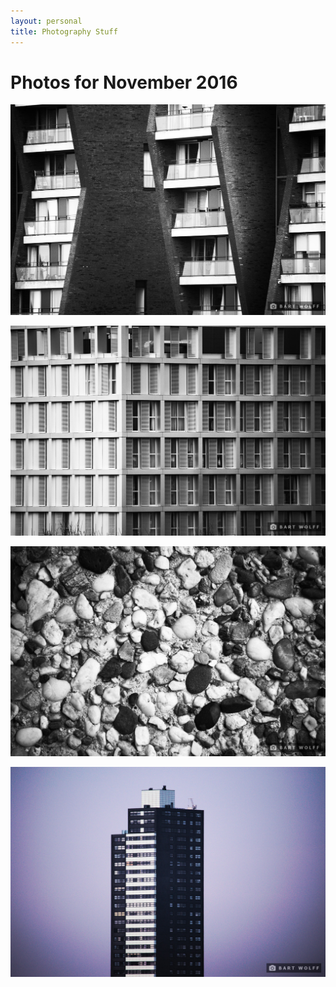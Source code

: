 ```yaml
---
layout: personal
title: Photography Stuff
---
```


# Photos for November 2016

![](/assets/img/photo/2016-11/DSC_0259-BW.jpg)

![](/assets/img/photo/2016-11/DSC_0261-BW.jpg)

![](/assets/img/photo/2016-11/DSC_0267.jpg)

![](/assets/img/photo/2016-11/DSC_0272.jpg)
